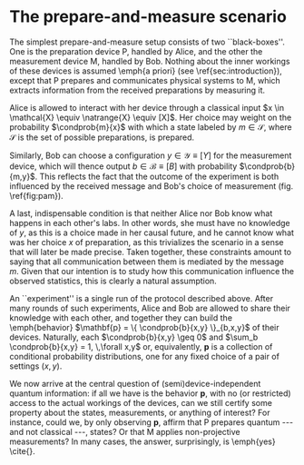 # The prepare-and-measure scenario

The simplest prepare-and-measure setup consists of two ``black-boxes''. One is the preparation device P, handled by Alice, and the other the measurement device M, handled by Bob. Nothing about the inner workings of these devices is assumed \emph{a priori} (see \ref{sec:introduction}), except that P prepares and communicates physical systems to M, which extracts information from the received preparations by measuring it.

Alice is allowed to interact with her device through a classical input $x \in \mathcal{X} \equiv \natrange{X} \equiv [X]$. Her choice may weight on the probability $\condprob{m}{x}$ with which a state labeled by $m \in \mathcal{S}$, where $\mathcal{S}$ is the set of possible preparations, is prepared.

Similarly, Bob can choose a configuration $y \in \mathcal{Y} \equiv [Y]$ for the measurement device, which will thence output $b \in \mathcal{B} \equiv [B]$ with probability $\condprob{b}{m,y}$. This reflects the fact that the outcome of the experiment is both influenced by the received message and Bob's choice of measurement (fig. \ref{fig:pam}).

A last, indispensable condition is that neither Alice nor Bob know what happens in each other's labs. In other words, she must have no knowledge of $y$, as this is a choice made in her causal future, and he cannot know what was her choice $x$ of preparation, as this trivializes the scenario in a sense that will later be made precise. Taken together, these constraints amount to saying that all communication between them is mediated by the message $m$. Given that our intention is to study how this communication influence the observed statistics, this is clearly a natural assumption.

An ``experiment'' is a single run of the protocol described above. After many rounds of such experiments, Alice and Bob are allowed to share their knowledge with each other, and together they can build the \emph{behavior} $\mathbf{p} = \{ \condprob{b}{x,y} \}_{b,x,y}$ of their devices. Naturally, each $\condprob{b}{x,y} \geq 0$ and $\sum_b \condprob{b}{x,y} = 1, \,\forall x,y$ or, equivalently, $\mathbf{p}$ is a collection of conditional probability distributions, one for any fixed choice of a pair of settings $(x,y)$.

We now arrive at the central question of (semi)device-independent quantum information: if all we have is the behavior $\mathbf{p}$, with no (or restricted) access to the actual workings of the devices, can we still certify some property about the states, measurements, or anything of interest? For instance, could we, by only observing $\mathbf{p}$, affirm that P prepares quantum --- and not classical ---, states? Or that M applies non-projective measurements? In many cases, the answer, surprisingly, is \emph{yes} \cite{}.
